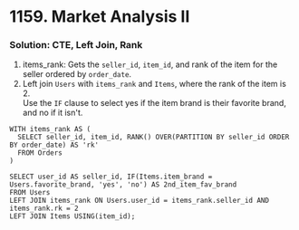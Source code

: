 # 1159. Market Analysis II

### Solution: CTE, Left Join, Rank

1. items_rank: Gets the `seller_id`, `item_id`, and rank of the item for the seller ordered by `order_date`.
2. Left join `Users` with `items_rank` and `Items`, where the rank of the item is 2.  
Use the `IF` clause to select yes if the item brand is their favorite brand, and no if it isn't.  

```
WITH items_rank AS (
  SELECT seller_id, item_id, RANK() OVER(PARTITION BY seller_id ORDER BY order_date) AS 'rk'
  FROM Orders
)

SELECT user_id AS seller_id, IF(Items.item_brand = Users.favorite_brand, 'yes', 'no') AS 2nd_item_fav_brand
FROM Users
LEFT JOIN items_rank ON Users.user_id = items_rank.seller_id AND items_rank.rk = 2
LEFT JOIN Items USING(item_id);
```